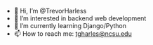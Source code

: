 - 👋 Hi, I’m @TrevorHarless
- 👀 I’m interested in backend web development
- 🌱 I’m currently learning Django/Python
- 📫 How to reach me: tgharles@ncsu.edu

<!---
TrevorHarless/TrevorHarless is a ✨ special ✨ repository because its `README.md` (this file) appears on your GitHub profile.
You can click the Preview link to take a look at your changes.
--->
